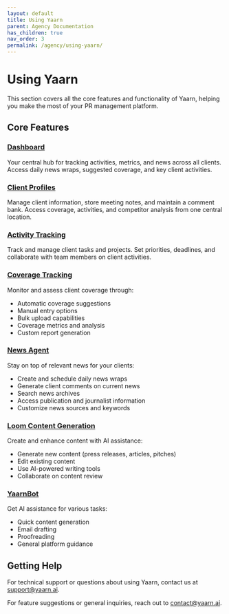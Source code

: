 ```yaml
---
layout: default
title: Using Yaarn
parent: Agency Documentation
has_children: true
nav_order: 3
permalink: /agency/using-yaarn/
---
```


# Using Yaarn

This section covers all the core features and functionality of Yaarn, helping you make the most of your PR management platform.

## Core Features

### [Dashboard](/dashboard/)

Your central hub for tracking activities, metrics, and news across all clients. Access daily news wraps, suggested coverage, and key client activities.

### [Client Profiles](/client-profiles/)

Manage client information, store meeting notes, and maintain a comment bank. Access coverage, activities, and competitor analysis from one central location.

### [Activity Tracking](/activity-tracking/)

Track and manage client tasks and projects. Set priorities, deadlines, and collaborate with team members on client activities.

### [Coverage Tracking](/coverage-tracking/)

Monitor and assess client coverage through:

- Automatic coverage suggestions
- Manual entry options
- Bulk upload capabilities
- Coverage metrics and analysis
- Custom report generation

### [News Agent](/news-agent/)

Stay on top of relevant news for your clients:

- Create and schedule daily news wraps
- Generate client comments on current news
- Search news archives
- Access publication and journalist information
- Customize news sources and keywords

### [Loom Content Generation](/loom/)

Create and enhance content with AI assistance:

- Generate new content (press releases, articles, pitches)
- Edit existing content
- Use AI-powered writing tools
- Collaborate on content review

### [YaarnBot](/yaarnbot/)

Get AI assistance for various tasks:

- Quick content generation
- Email drafting
- Proofreading
- General platform guidance

## Getting Help

For technical support or questions about using Yaarn, contact us at [support@yaarn.ai](mailto:support@yaarn.ai).

For feature suggestions or general inquiries, reach out to [contact@yaarn.ai](mailto:contact@yaarn.ai).
